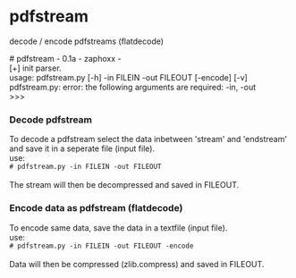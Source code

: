 # pdfstream
decode / encode pdfstreams (flatdecode)

<p>
# pdfstream - 0.1a - zaphoxx - <br>
[+] init parser.<br>
usage: pdfstream.py [-h] -in FILEIN -out FILEOUT [-encode] [-v]<br>
pdfstream.py: error: the following arguments are required: -in, -out<br>
>>> <br>
</p>
<h3>Decode pdfstream</h3>
<p>
To decode a pdfstream select the data inbetween 'stream' and 'endstream' and save it in a seperate file (input file).<br>
use:
<code>
# pdfstream.py -in FILEIN -out FILEOUT
</code>
<br>
The stream will then be decompressed and saved in FILEOUT.
</p>

<h3>Encode data as pdfstream (flatdecode)</h3>
<p>
To encode same data, save the data in a textfile (input file).<br>
use:
<code>
# pdfstream.py -in FILEIN -out FILEOUT -encode
</code>
<br>
Data will then be compressed (zlib.compress) and saved in FILEOUT.
</p>



